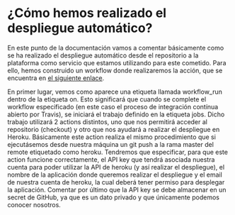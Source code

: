 # ¿Cómo hemos realizado el despliegue automático?

En este punto de la documentación vamos a comentar básicamente como se ha realizado el despliegue automático desde el repositorio a la plataforma como servicio que estamos utilizando para este cometido. Para ello, hemos construido un workflow donde realizaremos la acción, que se encuentra en [el siguiente enlace](../.github/workflows/heroku-push.yml).

En primer lugar, vemos como aparece una etiqueta llamada workflow_run dentro de la etiqueta on. Esto significará que cuando se complete el workflow especificado (en este caso el proceso de integración contínua abierto por Travis), se iniciará el trabajo definido en la etiqueta jobs. Dicho trabajo utilizará 2 actions distintos, uno que nos permitirá acceder al repositorio (checkout) y otro que nos ayudará a realizar el despliegue en Heroku. Básicamente este action realiza el mismo procedimiento que si ejecutásemos desde nuestra máquina un git push a la rama master del remote etiquetado como heroku. Tendremos que especificar, para que este action funcione correctamente, el API key que tendrá asociada nuestra cuenta para poder utilizar la API de heroku (y así realizar el despliegue), el nombre de la aplicación donde queremos realizar el despliegue y el email de nuestra cuenta de heroku, la cual deberá tener permiso para desplegar la aplicación. Comentar por último que la API key se debe almacenar en un secret de GitHub, ya que es un dato privado y que únicamente podemos conocer nosotros.
